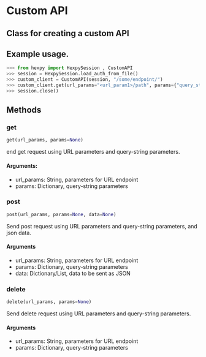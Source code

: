 Custom API
===========

## Class for creating a custom API

## Example usage.

```python
>>> from hexpy import HexpySession , CustomAPI
>>> session = HexpySession.load_auth_from_file()
>>> custom_client = CustomAPI(session, "/some/endpoint/")
>>> custom_client.get(url_params="<url_param1>/path", params={"query_string_param":some_value})
>>> session.close()
```

## Methods

### get
```python
get(url_params, params=None)
```
end get request using URL parameters and query-string parameters.

#### Arguments:
* url_params: String, parameters for URL endpoint
* params: Dictionary, query-string parameters

### post
```python
post(url_params, params=None, data=None)
```
Send post request using URL parameters and query-string parameters, and json data.

#### Arguments
* url_params: String, parameters for URL endpoint
* params: Dictionary, query-string parameters
* data: Dictionary/List, data to be sent as JSON

### delete
```python
delete(url_params, params=None)
```
Send delete request using URL parameters and query-string parameters.

#### Arguments
* url_params: String, parameters for URL endpoint
* params: Dictionary, query-string parameters